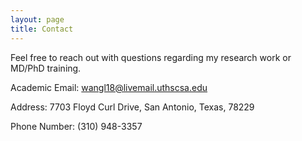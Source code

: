 ```yaml
---
layout: page
title: Contact
---
```


Feel free to reach out with questions regarding my research work or MD/PhD training. 

Academic Email: wangl18@livemail.uthscsa.edu

Address: 7703 Floyd Curl Drive, San Antonio, Texas, 78229

Phone Number: (310) 948-3357
